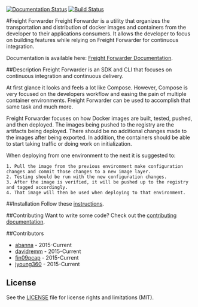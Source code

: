 [![Documentation Status](https://readthedocs.org/projects/freight-forwarder/badge/?version=latest)](http://freight-forwarder.readthedocs.org/en/latest/?badge=latest)
[![Build Status](https://travis-ci.org/TuneOSS/freight_forwarder.svg?branch=master)](https://travis-ci.org/TuneOSS/freight_forwarder)

#Freight Forwarder
Freight Forwarder is a utility that organizes the transportation and distribution of docker images and containers from 
the developer to their applications consumers. It allows the developer to focus on building features while relying on 
Freight Forwarder for continuous integration.

Documentation is available here: [Freight Forwarder Documentation](http://docs.ops.tune.com/ff/).

##Description
Freight Forwarder is an SDK and CLI that focuses on continuous integration and continuous delivery.

At first glance it looks and feels a lot like Compose. However, Compose is very focused on the developers workflow and 
easing the pain of multiple container environments. Freight Forwarder can be used to accomplish that same task and much more. 

Freight Forwarder focuses on how Docker images are built, tested, pushed, and then deployed. The images being pushed to the registry 
are the artifacts being deployed. There should be no additional changes made to the images after being exported. In addition, 
the containers should be able to start taking traffic or doing work on initialization. 

When deploying from one environment to the next it is suggested to:

    1. Pull the image from the previous environment make configuration changes and commit those changes to a new image layer.
    2. Testing should be run with the new configuration changes.
    3. After the image is verified, it will be pushed up to the registry and tagged accordingly.
    4. That image will then be used when deploying to that environment.

##Installation
Follow these [instructions](http://docs.ops.tune.com/ff/introduction/install.html).

##Contributing
Want to write some code? Check out the [contributing documentation](http://docs.ops.tune.com/ff/contributing/overview.html).

##Contributors
* [abanna](http://github.com/abanna) - 2015-Current
* [davidremm](http://github.com/davidremm) - 2015-Current
* [fin09pcap](http://github.com/fin09pcap) - 2015-Current
* [jyoung360](http://github.com/jyoung360) - 2015-Current

## License
See the [LICENSE](LICENSE.md) file for license rights and limitations (MIT).
